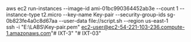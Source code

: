 aws ec2 run-instances --image-id ami-01bc990364452ab3e --count 1 --instance-type t2.micro --key-name Key-pair  --security-group-ids sg-0b823fe4a0c8d67aa  --user-data file://script.sh --region us-east-1\
ssh -i "E:\LABS\Key-pair.pem" ec2-user@ec2-54-221-103-236.compute-1.amazonaws.com"# IXT-3" 
"# IXT-03" 
